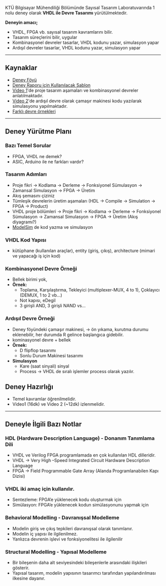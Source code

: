 KTÜ Bilgisayar Mühendiliği Bölümünde Sayısal Tasarım Laboratuvarında 1 nolu deney olarak **VHDL ile Devre Tasarımı** yürütülmektedir.

**Deneyin amacı;**
* VHDL, FPGA vb. sayısal tasarım kavramlarını bilir.
* Tasarım süreçlerini bilir, uygular
* Kombinasyonel devreler tasarlar, VHDL kodunu yazar, simulasyon yapar
* Ardışıl devreler tasarlar, VHDL kodunu yazar, simulasyon yapar

---

## Kaynaklar
* [Deney Föyü](0_logic_design_lab/1_vhdl_ile_devre_tasarimi/00_documents/VHDL_deney_rapor_sablonu.pdf)
* [Deney Raporu için Kullanılacak Şablon](00_documents/VHDL_deney_rapor_sablonu.pdf)
* [Video 1](https://youtu.be/Z6Ql3Jw2hTU)'de proje tasarım aşamaları ve kombinasyonel devreler anlatılmaktadır.
* [Video 2](https://youtu.be/cg_CRbJMDLM)'de ardışıl devre olarak çamaşır makinesi kodu yazılarak simulasyonu yapılmaktadır.
* [Farklı devre örnekleri](https://www.youtube.com/watch?v=KW5uX0c2s6I&list=PLcjh-_Mx3C9Ozs5U6qc2idUcsnTP5UyEq)

---

## Deney Yürütme Planı

### Bazı Temel Sorular
* FPGA, VHDL ne demek? 
* ASIC, Arduino ile ne farkları vardır?

### Tasarım Adımları
* Proje fikri → Kodlama → Derleme → Fonksiyonel Sümulasyon → Zamansal Simulasyon → FPGA → Üretim
* Akış şemasını çiziniz
* Tümleşik devrelerin üretim aşamaları (HDL → Compile → Simulation → FPGA → Product)
* VHDL proje bölümleri → Proje fikri → Kodlama → Derleme → Fonksiyonel Sümulasyon → Zamansal Simulasyon → FPGA → Üretim (Akış diyagramı?)
* [ModelSim](https://www.mentor.com/company/higher_ed/modelsim-student-edition) de kod yazma ve simulasyon

### VHDL Kod Yapısı
* kütüphane (kullanılan araçlar), entity (giriş, çıkış), architecture (mimari ve yapacağı iş için kod)

### Kombinasyonel Devre Örneği
* Bellek birimi yok, 
* **Örnek:** 
  * Toplama, Karşılaştırma, Tekleyici (multiplexer-MUX, 4 to 1), Çoklayıcı (DEMUX, 1 to 2 vb...)
  * Not kapısı, eDegil
  * 3 girişli AND, 3 girişli NAND vs...

### Ardışıl Devre Örneği
* Deney föyündeki çamaşır makinesi, → ön yıkama, kurutma durumu eklenebilir, her durumda R gelince başlangıca gidebilir.
* kominasyonel devre + bellek
* **Örnek:**
  * D flipflop tasarımı
  * Sonlu Durum Makinesi tasarımı
* **Simulasyon**
  * Kare (saat sinyali) sinyal
  * Process → VHDL de sıralı işlemler process olarak yazılır.

## Deney Hazırlığı
* Temel kavramlar öğrenilmelidir.
* Video1 (16dk) ve Video 2 (~12dk) izlenmelidir.


---

## Deneyle İlgili Bazı Notlar
### HDL (Hardware Description Language) - Donanım Tanımlama Dili
* VHDL ve Verilog FPGA programlamada en çok kullanılan HDL dilleridir. 
* VHDL → Very High –Speed Integrated Circuit Hardware Description Language
* FPGA → Field Programmable Gate Array (Alanda Programlanabilen Kapı Dizisi)

### VHDL iki amaç için kullanılır.
* Sentezleme: FPGA’e  yüklenecek kodu oluşturmak için
* Simülasyon: FPGA’e yüklenecek kodun simülasyonunu yapmak için

### Behavioral Modelling - Davranışsal Modelleme
* Modelin giriş ve çıkış tepkileri davranışsal olarak tanımlanır.  
* Modelin iç yapısı ile ilgilenilmez. 
* Yanlızca devrenin işlevi ve fonksiyonelitesi ile ilgilenilir

### Structural Modelling - Yapısal Modelleme
* Bir bileşenin daha alt seviyesindeki bileşenlerle arasındaki ilişkileri gösterir. 
* Yapısal tasarım, modelin yapısının tasarımcı tarafından yapılandırılması ilkesine dayanır.
